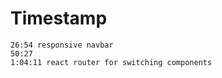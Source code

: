 # Timestamp

    26:54 responsive navbar
    50:27
    1:04:11 react router for switching components
